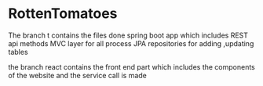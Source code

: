 # RottenTomatoes

The branch t contains the files done spring boot app
which includes
REST api methods 
MVC layer for all process
JPA repositories for adding ,updating tables



the branch react contains the front end part
which includes
the components of the website
and the service call is made
